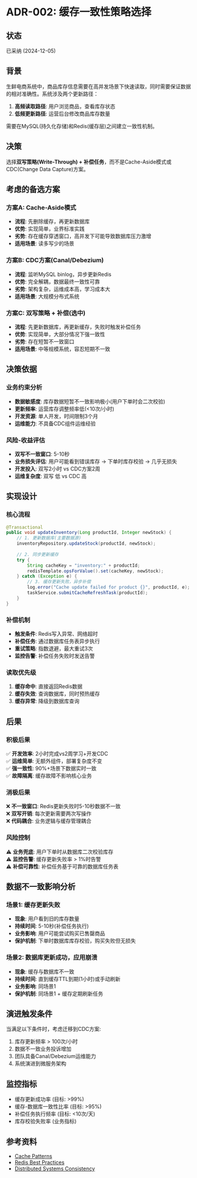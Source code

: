 # ADR-002: 缓存一致性策略选择

## 状态
已采纳 (2024-12-05)

## 背景
生鲜电商系统中，商品库存信息需要在高并发场景下快速读取，同时需要保证数据的相对准确性。系统涉及两个更新路径：
1. **高频读取路径**: 用户浏览商品，查看库存状态
2. **低频更新路径**: 运营后台修改商品库存数量

需要在MySQL(持久化存储)和Redis(缓存层)之间建立一致性机制。

## 决策
选择**双写策略(Write-Through) + 补偿任务**，而不是Cache-Aside模式或CDC(Change Data Capture)方案。

## 考虑的备选方案

### 方案A: Cache-Aside模式
- **流程**: 先删除缓存，再更新数据库
- **优势**: 实现简单，业界标准实践
- **劣势**: 存在缓存穿透窗口，高并发下可能导致数据库压力激增
- **适用场景**: 读多写少的场景

### 方案B: CDC方案(Canal/Debezium)
- **流程**: 监听MySQL binlog，异步更新Redis
- **优势**: 完全解耦，数据最终一致性可靠
- **劣势**: 架构复杂，运维成本高，学习成本大
- **适用场景**: 大规模分布式系统

### 方案C: 双写策略 + 补偿(选中)
- **流程**: 先更新数据库，再更新缓存，失败时触发补偿任务
- **优势**: 实现简单，大部分情况下强一致性
- **劣势**: 存在短暂不一致窗口
- **适用场景**: 中等规模系统，容忍短期不一致

## 决策依据

### 业务约束分析
- **数据敏感度**: 库存数据短暂不一致影响极小(用户下单时会二次校验)
- **更新频率**: 运营库存调整频率低(<10次/小时)
- **开发资源**: 单人开发，时间限制3个月
- **运维能力**: 不具备CDC组件运维经验

### 风险-收益评估
- **双写不一致窗口**: 5-10秒
- **业务损失评估**: 用户可能看到错误库存 → 下单时库存校验 → 几乎无损失  
- **开发投入**: 双写2小时 vs CDC方案2周
- **运维复杂度**: 双写 低 vs CDC 高

## 实现设计

### 核心流程
```java
@Transactional
public void updateInventory(Long productId, Integer newStock) {
    // 1. 更新数据库(主要数据源)
    inventoryRepository.updateStock(productId, newStock);
    
    // 2. 同步更新缓存
    try {
        String cacheKey = "inventory:" + productId;
        redisTemplate.opsForValue().set(cacheKey, newStock);
    } catch (Exception e) {
        // 3. 缓存更新失败，异步补偿
        log.error("Cache update failed for product {}", productId, e);
        taskService.submitCacheRefreshTask(productId);
    }
}
```

### 补偿机制
- **触发条件**: Redis写入异常、网络超时
- **补偿任务**: 通过数据库任务表异步执行
- **重试策略**: 指数退避，最大重试3次
- **监控告警**: 补偿任务失败时发送告警

### 读取优先级
1. **缓存命中**: 直接返回Redis数据
2. **缓存失效**: 查询数据库，同时预热缓存
3. **缓存异常**: 降级到数据库查询

## 后果

### 积极后果
✅ **开发效率**: 2小时完成vs2周学习+开发CDC  
✅ **运维简单**: 无额外组件，部署复杂度不变  
✅ **强一致性**: 90%+场景下数据实时一致  
✅ **故障隔离**: 缓存故障不影响核心业务  

### 消极后果
❌ **不一致窗口**: Redis更新失败时5-10秒数据不一致  
❌ **双写开销**: 每次更新需要两次写操作  
❌ **代码耦合**: 业务逻辑与缓存管理耦合  

### 风险控制
⚠️ **业务兜底**: 用户下单时从数据库二次校验库存  
⚠️ **监控告警**: 缓存更新失败率 > 1%时告警  
⚠️ **补偿可靠性**: 补偿任务基于可靠的数据库任务表  

## 数据不一致影响分析

### 场景1: 缓存更新失败
- **现象**: 用户看到旧的库存数量
- **持续时间**: 5-10秒(补偿任务执行)
- **业务影响**: 用户可能尝试购买已售罄商品
- **保护机制**: 下单时数据库库存校验，购买失败但无损失

### 场景2: 数据库更新成功，应用崩溃
- **现象**: 缓存与数据库不一致
- **持续时间**: 直到缓存TTL到期(1小时)或手动刷新
- **业务影响**: 同场景1
- **保护机制**: 同场景1 + 缓存定期刷新任务

## 演进触发条件
当满足以下条件时，考虑迁移到CDC方案:
1. 库存更新频率 > 100次/小时
2. 数据不一致业务投诉增加
3. 团队具备Canal/Debezium运维能力
4. 系统演进到微服务架构

## 监控指标
- 缓存更新成功率 (目标: >99%)
- 缓存-数据库一致性比率 (目标: >95%)
- 补偿任务执行频率 (目标: <10次/天)
- 库存校验失败率 (业务指标)

## 参考资料
- [Cache Patterns](https://docs.microsoft.com/en-us/azure/architecture/patterns/cache-aside)
- [Redis Best Practices](https://redis.io/docs/manual/patterns/)
- [Distributed Systems Consistency](https://jepsen.io/consistency)